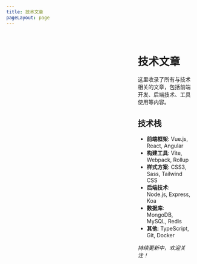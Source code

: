 ```yaml
---
title: 技术文章
pageLayout: page
---
```


<div class="theme-page">
  <div class="sidebar">
    <ThemeFilter theme="technology" />
  </div>
  <div class="main-content">
    <h1>技术文章</h1>
    <p>这里收录了所有与技术相关的文章，包括前端开发、后端技术、工具使用等内容。</p>
    <h2>技术栈</h2>
    <ul>
      <li><strong>前端框架</strong>: Vue.js, React, Angular</li>
      <li><strong>构建工具</strong>: Vite, Webpack, Rollup</li>
      <li><strong>样式方案</strong>: CSS3, Sass, Tailwind CSS</li>
      <li><strong>后端技术</strong>: Node.js, Express, Koa</li>
      <li><strong>数据库</strong>: MongoDB, MySQL, Redis</li>
      <li><strong>其他</strong>: TypeScript, Git, Docker</li>
    </ul>
    <p><em>持续更新中，欢迎关注！</em></p>
  </div>
</div>

<style scoped>
.theme-page {
  display: grid;
  grid-template-columns: 300px 1fr;
  gap: 2rem;
  max-width: calc(1440px - 64px);
  width: 100%;
  margin: 2rem auto;
  padding: 0 1rem;
}

.sidebar {
  position: sticky;
  top: 2rem;
  height: fit-content;
}

.main-content {
  padding-right: 2rem;
}

/* 响应式设计 */
@media (max-width: 768px) {
  .theme-page {
    grid-template-columns: 1fr;
    gap: 1rem;
    padding: 0 0.5rem;
  }
  
  .sidebar {
    position: static;
  }
  
  .main-content {
    padding-right: 0;
  }
}
</style> 